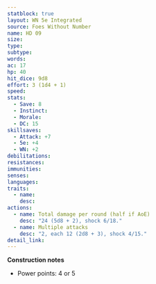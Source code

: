 ```yaml
---
statblock: true
layout: WN 5e Integrated
source: Foes Without Number
name: HD 09
size: 
type: 
subtype: 
words: 
ac: 17
hp: 40
hit_dice: 9d8
effort: 3 (1d4 + 1)
speed: 
stats:
  - Save: 8
  - Instinct: 
  - Morale:
  - DC: 15
skillsaves:
  - Attack: +7
  - 5e: +4
  - WN: +2
debilitations: 
resistances:
immunities:
senses:
languages: 
traits:
  - name: 
    desc: 
actions:
  - name: Total damage per round (half if AoE)
    desc: "24 (5d8 + 2), shock 6/18."
  - name: Multiple attacks
    desc: "2, each 12 (2d8 + 3), shock 4/15."
detail_link: 
---
```


**Construction notes**
- Power points: 4 or 5
